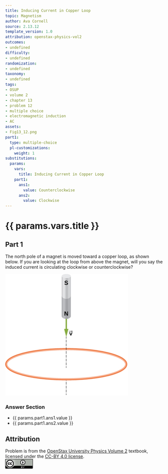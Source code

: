```yaml
---
title: Inducing Current in Copper Loop
topic: Magnetism
author: Ava Cornell
source: 2.13.12
template_version: 1.0
attribution: openstax-physics-vol2
outcomes:
- undefined
difficulty:
- undefined
randomization:
- undefined
taxonomy:
- undefined
tags:
- OSUP
- volume 2
- chapter 13
- problem 12
- multiple choice
- electromagnetic induction
- AC
assets:
- Fig13_12.png
part1:
  type: multiple-choice
  pl-customizations:
    weight: 1
substitutions:
  params:
    vars:
      title: Inducing Current in Copper Loop
    part1:
      ans1:
        value: Counterclockwise
      ans2:
        value: Clockwise
---
```

# {{ params.vars.title }}

## Part 1

The north pole of a magnet is moved toward a copper loop, as shown below. If you are looking at the loop from above the magnet, will you say the induced current is circulating clockwise or counterclockwise?

<img src="Fig13_12.png">

### Answer Section

- {{ params.part1.ans1.value }}
- {{ params.part1.ans2.value }}

## Attribution

Problem is from the [OpenStax University Physics Volume 2](https://openstax.org/details/books/university-physics-volume-2) textbook, licensed under the [CC-BY 4.0 license](https://creativecommons.org/licenses/by/4.0/).<br>![Image representing the Creative Commons 4.0 BY license.](https://raw.githubusercontent.com/firasm/bits/master/by.png)